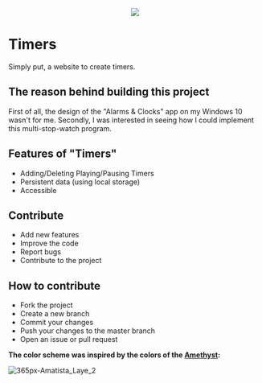<p align="center"><a href="https://timersapp.surge.sh/" target="_blank"><img src="https://user-images.githubusercontent.com/73129654/176959253-c144c09c-346a-439d-a8d3-38fd3b8b8244.png" align="center"></a></p>

# Timers

Simply put, a website to create timers.

## The reason behind building this project

First of all, the design of the "Alarms & Clocks" app on my Windows 10 wasn't for me. Secondly, I was interested in seeing how I could implement this multi-stop-watch program.

## Features of "Timers"

- Adding/Deleting Playing/Pausing Timers
- Persistent data (using local storage)
- Accessible

## Contribute

- Add new features
- Improve the code
- Report bugs
- Contribute to the project

## How to contribute

- Fork the project
- Create a new branch
- Commit your changes
- Push your changes to the master branch
- Open an issue or pull request

**The color scheme was inspired by the colors of the [Amethyst](https://en.wikipedia.org/wiki/Amethyst):**

![365px-Amatista_Laye_2](https://user-images.githubusercontent.com/73129654/176967840-e9aaae87-a4d3-457d-9c9a-ac46b06ab105.jpg)
